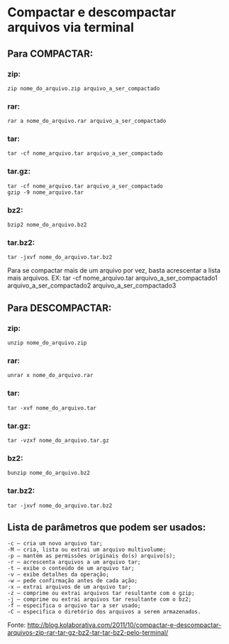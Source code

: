 # Compactar e descompactar arquivos via terminal

## Para COMPACTAR:
### zip:

```
zip nome_do_arquivo.zip arquivo_a_ser_compactado
```

### rar:

```
rar a nome_do_arquivo.rar arquivo_a_ser_compactado
```

### tar:

```
tar -cf nome_arquivo.tar arquivo_a_ser_compactado
```

### tar.gz:

```
tar -cf nome_arquivo.tar arquivo_a_ser_compactado
gzip -9 nome_arquivo.tar
```

### bz2:

```
bzip2 nome_do_arquivo.bz2
```

### tar.bz2:

```
tar -jxvf nome_do_arquivo.tar.bz2
```

 Para se compactar mais de um arquivo por vez, basta acrescentar a lista mais arquivos. EX:  tar -cf nome_arquivo.tar arquivo_a_ser_compactado1 arquivo_a_ser_compactado2 arquivo_a_ser_compactado3

## Para DESCOMPACTAR:

### zip:

```
unzip nome_do_arquivo.zip
```

### rar:

```
unrar x nome_do_arquivo.rar
```

### tar:

```
tar -xvf nome_do_arquivo.tar
```

### tar.gz:

```
tar -vzxf nome_do_arquivo.tar.gz
```

### bz2:

```
bunzip nome_do_arquivo.bz2
```

### tar.bz2:

```
tar -jxvf nome_do_arquivo.tar.bz2
```

## Lista de parâmetros que podem ser usados:

```
-c – cria um novo arquivo tar;
-M – cria, lista ou extrai um arquivo multivolume;
-p – mantém as permissões originais do(s) arquivo(s);
-r – acrescenta arquivos a um arquivo tar;
-t – exibe o conteúdo de um arquivo tar;
-v – exibe detalhes da operação;
-w – pede confirmação antes de cada ação;
-x – extrai arquivos de um arquivo tar;
-z – comprime ou extrai arquivos tar resultante com o gzip;
-j – comprime ou extrai arquivos tar resultante com o bz2;
-f – especifica o arquivo tar a ser usado;
-C – especifica o diretório dos arquivos a serem armazenados.
```

Fonte: http://blog.kolaborativa.com/2011/10/compactar-e-descompactar-arquivos-zip-rar-tar-gz-bz2-tar-tar-bz2-pelo-terminal/
